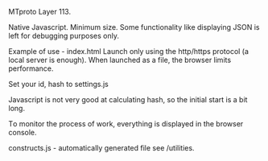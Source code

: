 MTproto Layer 113.

Native Javascript. Minimum size. Some functionality like displaying JSON is left for debugging purposes only.

Example of use - index.html
Launch only using the http/https protocol (a local server is enough). When launched as a file, the browser limits performance.

Set your id, hash to settings.js

Javascript is not very good at calculating hash, so the initial start is a bit long.

Тo monitor the process of work, everything is displayed in the browser console.

constructs.js - automatically generated file see /utilities.
